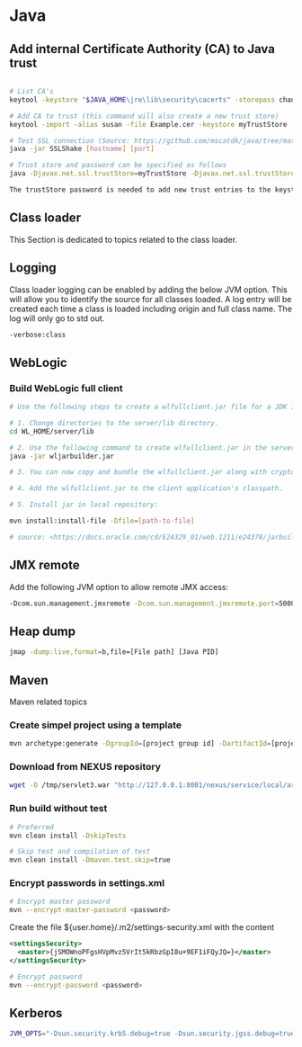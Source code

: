 # Java

## Add internal Certificate Authority (CA) to Java trust

````bash

# List CA's
keytool -keystore "$JAVA_HOME\jre\lib\security\cacerts" -storepass changeit -list

# Add CA to trust (this command will also create a new trust store)
keytool -import -alias susan -file Example.cer -keystore myTrustStore

# Test SSL connection (Source: https://github.com/mscatdk/java/tree/master/SSLShake)
java -jar SSLShake [hostname] [port]

# Trust store and password can be specified as follows
java -Djavax.net.ssl.trustStore=myTrustStore -Djavax.net.ssl.trustStorePassword=demodemo -jar SSLShake [hostname] 443

The trustStore password is needed to add new trust entries to the keystore and validate the integrity of the keystore. The trustStore password should be protected.
````

## Class loader

This Section is dedicated to topics related to the class loader.

## Logging

Class loader logging can be enabled by adding the below JVM option. This will allow you to identify the source for all classes loaded. A log entry will be created each time a class is loaded including origin and full class name. The log will only go to std out.

````bash
-verbose:class
````

## WebLogic

### Build WebLogic full client

````bash
# Use the following steps to create a wlfullclient.jar file for a JDK 1.7 client application:

# 1. Change directories to the server/lib directory. 
cd WL_HOME/server/lib

# 2. Use the following command to create wlfullclient.jar in the server/lib directory: 
java -jar wljarbuilder.jar

# 3. You can now copy and bundle the wlfullclient.jar along with cryptoj.jar with client applications. The wlfullclient.jar and cryptoj.jar must be kept in the same directory as the wlfullcient.jar references cryptoj.jar in its manifest Class-Path.

# 4. Add the wlfullclient.jar to the client application's classpath.

# 5. Install jar in local repository:

mvn install:install-file -Dfile=[path-to-file]

# source: <https://docs.oracle.com/cd/E24329_01/web.1211/e24378/jarbuilder.htm#SACLT239>
````

## JMX remote

Add the following JVM option to allow remote JMX access:

````bash
-Dcom.sun.management.jmxremote -Dcom.sun.management.jmxremote.port=5000 -Dcom.sun.management.jmxremote.authenticate=false -Dcom.sun.management.jmxremote.ssl=false'
````

## Heap dump

````bash
jmap -dump:live,format=b,file=[File path] [Java PID]​
````

## Maven

Maven related topics

### Create simpel project using a template

````bash
mvn archetype:generate -DgroupId=[project group id] -DartifactId=[project name] -DarchetypeArtifactId=maven-archetype-quickstart -DinteractiveMode=false
````

### Download from NEXUS repository

````bash
wget -O /tmp/servlet3.war "http://127.0.0.1:8081/nexus/service/local/artifact/maven/redirect?r=snapshots&g=com.msc.web&a=servlet3&v=0.0.1-SNAPSHOT&p=war"
````

### Run build without test

````bash
# Preferred
mvn clean install -DskipTests

# Skip test and compilation of test
mvn clean install -Dmaven.test.skip=true
````

### Encrypt passwords in settings.xml

````bash
# Encrypt master password
mvn --encrypt-master-password <password>
````

Create the file ${user.home}/.m2/settings-security.xml with the content

````xml
<settingsSecurity>
  <master>{jSMOWnoPFgsHVpMvz5VrIt5kRbzGpI8u+9EF1iFQyJQ=}</master>
</settingsSecurity>
````

````bash
# Encrypt password
mvn --encrypt-password <password>
````

## Kerberos

````bash
JVM_OPTS="-Dsun.security.krb5.debug=true -Dsun.security.jgss.debug=true -Dsun.security.spnego.debug=true"
````
